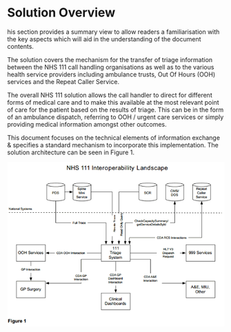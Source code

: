 # Solution Overview
his section provides a summary view to allow readers a familiarisation with the key aspects
which will aid in the understanding of the document contents.

The solution covers the mechanism for the transfer of triage information between the NHS
111 call handling organisations as well as to the various health service providers including
ambulance trusts, Out Of Hours (OOH) services and the Repeat Caller Service.

The overall NHS 111 solution allows the call handler to direct for different forms of medical
care and to make this available at the most relevant point of care for the patient based on the
results of triage. This can be in the form of an ambulance dispatch, referring to OOH / urgent
care services or simply providing medical information amongst other outcomes.

This document focuses on the technical elements of information exchange & specifies a
standard mechanism to incorporate this implementation. The solution architecture can be
seen in Figure 1.

![Diagram of current NHS 111 architecture](../images/figure1.png)
